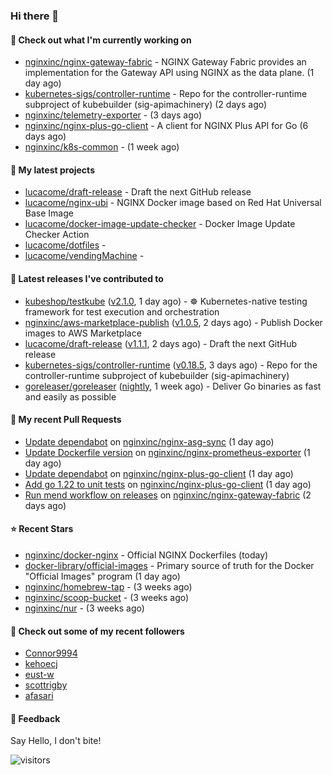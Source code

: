 ### Hi there 👋

#### 👷 Check out what I'm currently working on

- [nginxinc/nginx-gateway-fabric](https://github.com/nginxinc/nginx-gateway-fabric) - NGINX Gateway Fabric provides an implementation for the Gateway API using NGINX as the data plane. (1 day ago)
- [kubernetes-sigs/controller-runtime](https://github.com/kubernetes-sigs/controller-runtime) - Repo for the controller-runtime subproject of kubebuilder (sig-apimachinery) (2 days ago)
- [nginxinc/telemetry-exporter](https://github.com/nginxinc/telemetry-exporter) -  (3 days ago)
- [nginxinc/nginx-plus-go-client](https://github.com/nginxinc/nginx-plus-go-client) - A client for NGINX Plus API for Go (6 days ago)
- [nginxinc/k8s-common](https://github.com/nginxinc/k8s-common) -  (1 week ago)

#### 🌱 My latest projects

- [lucacome/draft-release](https://github.com/lucacome/draft-release) - Draft the next GitHub release
- [lucacome/nginx-ubi](https://github.com/lucacome/nginx-ubi) - NGINX Docker image based on Red Hat Universal Base Image
- [lucacome/docker-image-update-checker](https://github.com/lucacome/docker-image-update-checker) - Docker Image Update Checker Action
- [lucacome/dotfiles](https://github.com/lucacome/dotfiles) - 
- [lucacome/vendingMachine](https://github.com/lucacome/vendingMachine) - 

#### 🔭 Latest releases I've contributed to

- [kubeshop/testkube](https://github.com/kubeshop/testkube) ([v2.1.0](https://github.com/kubeshop/testkube/releases/tag/v2.1.0), 1 day ago) - ☸️ Kubernetes-native testing framework for test execution and orchestration
- [nginxinc/aws-marketplace-publish](https://github.com/nginxinc/aws-marketplace-publish) ([v1.0.5](https://github.com/nginxinc/aws-marketplace-publish/releases/tag/v1.0.5), 2 days ago) - Publish Docker images to AWS Marketplace
- [lucacome/draft-release](https://github.com/lucacome/draft-release) ([v1.1.1](https://github.com/lucacome/draft-release/releases/tag/v1.1.1), 2 days ago) - Draft the next GitHub release
- [kubernetes-sigs/controller-runtime](https://github.com/kubernetes-sigs/controller-runtime) ([v0.18.5](https://github.com/kubernetes-sigs/controller-runtime/releases/tag/v0.18.5), 3 days ago) - Repo for the controller-runtime subproject of kubebuilder (sig-apimachinery)
- [goreleaser/goreleaser](https://github.com/goreleaser/goreleaser) ([nightly](https://github.com/goreleaser/goreleaser/releases/tag/nightly), 1 week ago) - Deliver Go binaries as fast and easily as possible

#### 🔨 My recent Pull Requests

- [Update dependabot](https://github.com/nginxinc/nginx-asg-sync/pull/749) on [nginxinc/nginx-asg-sync](https://github.com/nginxinc/nginx-asg-sync) (1 day ago)
- [Update Dockerfile version](https://github.com/nginxinc/nginx-prometheus-exporter/pull/813) on [nginxinc/nginx-prometheus-exporter](https://github.com/nginxinc/nginx-prometheus-exporter) (1 day ago)
- [Update dependabot](https://github.com/nginxinc/nginx-plus-go-client/pull/345) on [nginxinc/nginx-plus-go-client](https://github.com/nginxinc/nginx-plus-go-client) (1 day ago)
- [Add go 1.22 to unit tests](https://github.com/nginxinc/nginx-plus-go-client/pull/344) on [nginxinc/nginx-plus-go-client](https://github.com/nginxinc/nginx-plus-go-client) (1 day ago)
- [Run mend workflow on releases](https://github.com/nginxinc/nginx-gateway-fabric/pull/2392) on [nginxinc/nginx-gateway-fabric](https://github.com/nginxinc/nginx-gateway-fabric) (2 days ago)

#### ⭐ Recent Stars

- [nginxinc/docker-nginx](https://github.com/nginxinc/docker-nginx) - Official NGINX Dockerfiles (today)
- [docker-library/official-images](https://github.com/docker-library/official-images) - Primary source of truth for the Docker &#34;Official Images&#34; program (1 day ago)
- [nginxinc/homebrew-tap](https://github.com/nginxinc/homebrew-tap) -  (3 weeks ago)
- [nginxinc/scoop-bucket](https://github.com/nginxinc/scoop-bucket) -  (3 weeks ago)
- [nginxinc/nur](https://github.com/nginxinc/nur) -  (3 weeks ago)

#### 👯 Check out some of my recent followers

- [Connor9994](https://github.com/Connor9994)
- [kehoecj](https://github.com/kehoecj)
- [eust-w](https://github.com/eust-w)
- [scottrigby](https://github.com/scottrigby)
- [afasari](https://github.com/afasari)

#### 💬 Feedback

Say Hello, I don't bite!

![visitors](https://visitor-badge.laobi.icu/badge?page_id=lucacome.visitor-badge)
#
